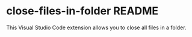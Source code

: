 # close-files-in-folder README

This Visual Studio Code extension allows you to close all files in a folder.